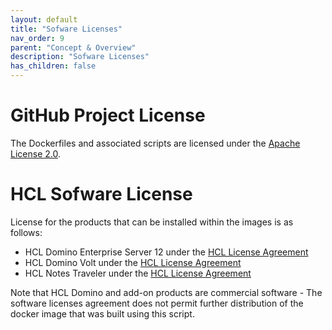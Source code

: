 ```yaml
---
layout: default
title: "Sofware Licenses"
nav_order: 9
parent: "Concept & Overview"
description: "Sofware Licenses"
has_children: false
---
```


# GitHub Project License

The Dockerfiles and associated scripts are licensed under the [Apache License 2.0](https://www.apache.org/licenses/LICENSE-2.0.html). 

# HCL Sofware License

License for the products that can be installed within the images is as follows:

* HCL Domino Enterprise Server 12 under the [HCL License Agreement](https://www.hcltechsw.com/wps/portal/resources/license-agreements)
* HCL Domino Volt under the [HCL License Agreement](https://www.hcltechsw.com/wps/portal/resources/license-agreements)
* HCL Notes Traveler under the [HCL License Agreement](https://www.hcltechsw.com/wps/portal/resources/license-agreements)

Note that HCL Domino and add-on products are commercial software - The software licenses agreement does not permit further distribution of the docker image that was built using this script.
